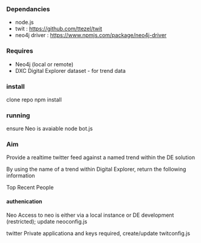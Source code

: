 

### Dependancies

* node.js 
* twit : https://github.com/ttezel/twit
* neo4j driver : https://www.npmjs.com/package/neo4j-driver

### Requires
* Neo4j (local or remote)
* DXC Digital Explorer dataset - for trend data

### install

clone repo
npm install

### running
ensure Neo is avaiable
node bot.js


### Aim 
Provide a realtime twitter feed against a named trend within the DE solution

By using the name of a trend within Digital Explorer, return the following information

Top
Recent
People

#### authenication 
Neo 
Access to neo is either via a local instance or DE development (restricted); update neoconfig.js

twitter
Private applicationa and keys required, create/update twitconfig.js
